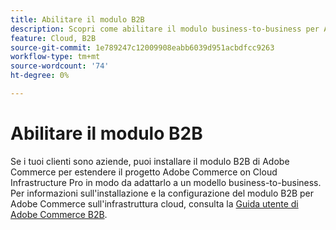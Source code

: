 ```yaml
---
title: Abilitare il modulo B2B
description: Scopri come abilitare il modulo business-to-business per Adobe Commerce sull’infrastruttura cloud.
feature: Cloud, B2B
source-git-commit: 1e789247c12009908eabb6039d951acbdfcc9263
workflow-type: tm+mt
source-wordcount: '74'
ht-degree: 0%

---
```


# Abilitare il modulo B2B

Se i tuoi clienti sono aziende, puoi installare il modulo B2B di Adobe Commerce per estendere il progetto Adobe Commerce on Cloud Infrastructure Pro in modo da adattarlo a un modello business-to-business. Per informazioni sull&#39;installazione e la configurazione del modulo B2B per Adobe Commerce sull&#39;infrastruttura cloud, consulta la [Guida utente di Adobe Commerce B2B](https://experienceleague.adobe.com/docs/commerce-admin/b2b/guide-overview.html?lang=it).

